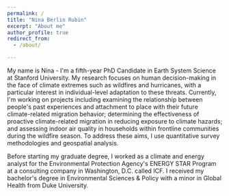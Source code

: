```yaml
---
permalink: /
title: "Nina Berlin Rubin"
excerpt: "About me"
author_profile: true
redirect_from: 
  - /about/

---
```


My name is Nina - I'm a fifth-year PhD Candidate in Earth System Science at Stanford University. My research focuses on human decision-making in the face of climate extremes such as wildfires and hurricanes, with a particular interest in individual-level adaptation to these threats. Currently, I'm working on projects including examining the relationship between people's past experiences and attachment to place with their future climate-related migration behavior; determining the effectiveness of proactive climate-related migration in reducing exposure to climate hazards; and assessing indoor air quality in households within frontline communities during the wildfire season. To address these aims, I use quantitative survey methodologies and geospatial analysis.

Before starting my graduate degree, I worked as a climate and energy analyst for the Environmental Protection Agency's ENERGY STAR Program at a consulting company in Washington, D.C. called ICF. I received my bachelor's degree in Environmental Sciences & Policy with a minor in Global Health from Duke University.
